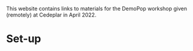 

This website contains links to materials for the DemoPop workshop given (remotely) at Cedeplar in April 2022. 

# Set-up
